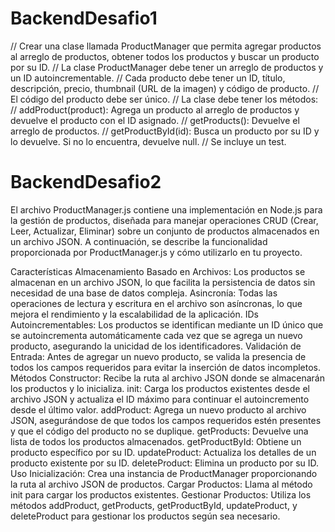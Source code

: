 # BackendDesafio1
 
 
// Crear una clase llamada ProductManager que permita agregar productos al arreglo de productos, obtener todos los productos y buscar un producto por su ID.
// La clase ProductManager debe tener un arreglo de productos y un ID autoincrementable.
// Cada producto debe tener un ID, título, descripción, precio, thumbnail (URL de la imagen) y código de producto.
// El código del producto debe ser único.
// La clase debe tener los métodos:
// addProduct(product): Agrega un producto al arreglo de productos y devuelve el producto con el ID asignado.
// getProducts(): Devuelve el arreglo de productos.
// getProductById(id): Busca un producto por su ID y lo devuelve. Si no lo encuentra, devuelve null.
// Se incluye un test.

# BackendDesafio2
El archivo ProductManager.js contiene una implementación en Node.js para la gestión de productos, diseñada para manejar operaciones CRUD (Crear, Leer, Actualizar, Eliminar) sobre un conjunto de productos almacenados en un archivo JSON. A continuación, se describe la funcionalidad proporcionada por ProductManager.js y cómo utilizarlo en tu proyecto.

Características
Almacenamiento Basado en Archivos: Los productos se almacenan en un archivo JSON, lo que facilita la persistencia de datos sin necesidad de una base de datos compleja.
Asincronía: Todas las operaciones de lectura y escritura en el archivo son asíncronas, lo que mejora el rendimiento y la escalabilidad de la aplicación.
IDs Autoincrementables: Los productos se identifican mediante un ID único que se autoincrementa automáticamente cada vez que se agrega un nuevo producto, asegurando la unicidad de los identificadores.
Validación de Entrada: Antes de agregar un nuevo producto, se valida la presencia de todos los campos requeridos para evitar la inserción de datos incompletos.
Métodos
Constructor: Recibe la ruta al archivo JSON donde se almacenarán los productos y lo inicializa.
init: Carga los productos existentes desde el archivo JSON y actualiza el ID máximo para continuar el autoincremento desde el último valor.
addProduct: Agrega un nuevo producto al archivo JSON, asegurándose de que todos los campos requeridos estén presentes y que el código del producto no se duplique.
getProducts: Devuelve una lista de todos los productos almacenados.
getProductById: Obtiene un producto específico por su ID.
updateProduct: Actualiza los detalles de un producto existente por su ID.
deleteProduct: Elimina un producto por su ID.
Uso
Inicialización: Crea una instancia de ProductManager proporcionando la ruta al archivo JSON de productos.
Cargar Productos: Llama al método init para cargar los productos existentes.
Gestionar Productos: Utiliza los métodos addProduct, getProducts, getProductById, updateProduct, y deleteProduct para gestionar los productos según sea necesario.
